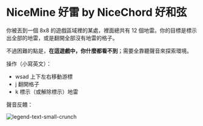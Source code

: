 # NiceMine 好雷 by NiceChord 好和弦

你被丟到一個 8x8 的遊戲區域裡的某處，裡面總共有 12 個地雷。你的目標是標示出全部的地雷，或是翻開全部沒有地雷的格子。

不過困難的點是，**在這遊戲中，你什麼都看不到**；需要全靠聽聲音來探索環境。

操作（小寫英文）：

- wsad 上下左右移動游標
- j 翻開格子
- k 標示（或解除標示）地雷

聲音反饋：

![legend-text-small-crunch](https://github.com/wiwikuan/NiceMine/assets/4676714/a458487b-e877-4f5f-a2b0-9217e5ead533)
